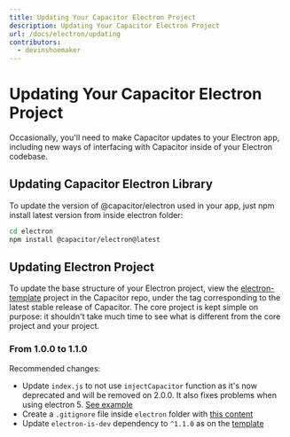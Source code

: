 ```yaml
---
title: Updating Your Capacitor Electron Project
description: Updating Your Capacitor Electron Project
url: /docs/electron/updating
contributors:
  - devinshoemaker
---
```


# Updating Your Capacitor Electron Project

<p class="intro">Occasionally, you'll need to make Capacitor updates to your Electron app, including new ways of interfacing with Capacitor inside of your Electron codebase.</a>


## Updating Capacitor Electron Library

To update the version of @capacitor/electron used in your app, just npm install latest version from inside electron folder:

```bash
cd electron
npm install @capacitor/electron@latest
```

## Updating Electron Project

To update the base structure of your Electron project, view the [electron-template](https://github.com/ionic-team/capacitor/tree/master/electron-template) project in the Capacitor repo, under the tag corresponding to the latest stable release of Capacitor. The core project is kept simple on purpose: it shouldn't take much time to see what is different from the core project and your project.

### From 1.0.0 to 1.1.0

Recommended changes:

* Update `index.js` to not use `injectCapacitor` function as it's now deprecated and will be removed on 2.0.0. It also fixes problems when using electron 5. [See example](https://github.com/ionic-team/capacitor/commit/5d244a196e429d19f33bae5fc1fad6f1e9205168#diff-bae4e5cfce4de49634ffd504a19c8311)
* Create a `.gitignore` file inside `electron` folder with [this content](https://github.com/ionic-team/capacitor/blob/7c1cf397ba7e113429ef89da0f198ffc206b69f0/electron-template/gitignore)
* Update `electron-is-dev` dependency to `^1.1.0` as on the [template](https://github.com/ionic-team/capacitor/blob/cf09bb42fe4bf39b3064b7bc38de04e681d6fab3/electron-template/package.json#L10)
